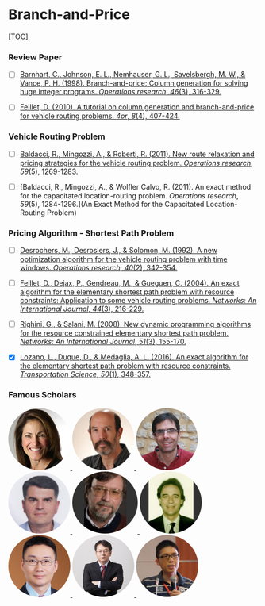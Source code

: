 # Branch-and-Price



[TOC]

### Review Paper

- [ ] [Barnhart, C., Johnson, E. L., Nemhauser, G. L., Savelsbergh, M. W., & Vance, P. H. (1998). Branch-and-price: Column generation for solving huge integer programs. *Operations research*, *46*(3), 316-329.](https://pubsonline.informs.org/doi/abs/10.1287/opre.46.3.316)

- [ ] [Feillet, D. (2010). A tutorial on column generation and branch-and-price for vehicle routing problems. *4or*, *8*(4), 407-424.](https://link.springer.com/article/10.1007/s10288-010-0130-z)



### Vehicle Routing Problem

- [ ] [Baldacci, R., Mingozzi, A., & Roberti, R. (2011). New route relaxation and pricing strategies for the vehicle routing problem. *Operations research*, *59*(5), 1269-1283.](https://pubsonline.informs.org/doi/abs/10.1287/opre.1110.0975)

- [ ] [Baldacci, R., Mingozzi, A., & Wolfler Calvo, R. (2011). An exact method for the capacitated location-routing problem. *Operations research*, *59*(5), 1284-1296.](An Exact Method for the Capacitated Location-Routing Problem)



### Pricing Algorithm - Shortest Path Problem

- [ ] [Desrochers, M., Desrosiers, J., & Solomon, M. (1992). A new optimization algorithm for the vehicle routing problem with time windows. *Operations research*, *40*(2), 342-354.](https://pubsonline.informs.org/doi/abs/10.1287/opre.40.2.342)

- [ ] [Feillet, D., Dejax, P., Gendreau, M., & Gueguen, C. (2004). An exact algorithm for the elementary shortest path problem with resource constraints: Application to some vehicle routing problems. *Networks: An International Journal*, *44*(3), 216-229.](https://onlinelibrary.wiley.com/doi/abs/10.1002/net.20033)
- [ ] [Righini, G., & Salani, M. (2008). New dynamic programming algorithms for the resource constrained elementary shortest path problem. *Networks: An International Journal*, *51*(3), 155-170.](https://onlinelibrary.wiley.com/doi/abs/10.1002/net.20212)

- [x] [Lozano, L., Duque, D., & Medaglia, A. L. (2016). An exact algorithm for the elementary shortest path problem with resource constraints. *Transportation Science*, *50*(1), 348-357.](https://pubsonline.informs.org/doi/abs/10.1287/trsc.2014.0582)



### Famous Scholars

<div>
  <a href="https://mitsloan.mit.edu/faculty/directory/cynthia-barnhart">
    <img style="border-radius:50%; overflow:hidden;" 
       src="../../resource/scholars/Cynthia-Barnhart.png" height="125px" alt="Cynthia-Barnhart">
  </a>
  <a href="https://www.isye.gatech.edu/users/martin-savelsbergh">
    <img style="border-radius:50%; overflow:hidden;" 
       src="../../resource/scholars/Martin-Salvesbergh.jpeg" height="125px" alt="Martin-Salvesbergh">
  </a>
    <a href="https://scholar.google.fr/citations?user=x55ZD5wAAAAJ&hl=fr">
    <img style="border-radius:50%; overflow:hidden;" 
       src="../../resource/scholars/Dominique-Feillet.jpeg" height="125px" weight="125px" alt="Dominique-Feillet">
  </a>
     <a href="https://www.unibo.it/sitoweb/r.baldacci/en">
    <img style="border-radius:50%; overflow:hidden;" 
       src="../../resource/scholars/Roberto-Baldacci.png" height="125px" alt="Roberto-Baldacci">
  </a>
  </a>
     <a href="https://scholar.google.com/citations?user=CilK624AAAAJ&hl=zh-TW&oi=sra">
    <img style="border-radius:50%; overflow:hidden;" 
       src="../../resource/scholars/Michel-Gendreau.png" height="125px" alt="Michel-Gendreau">
  </a>
  </a>
     <a href="http://w.cba.neu.edu/~msolomon/home.htm">
    <img style="border-radius:50%; overflow:hidden;" 
       src="../../resource/scholars/Marius-Solomon.png" height="125px" alt="Marius-Solomon">
  </a>
</div>

<div>
  <a href="https://sem.tongji.edu.cn/semch/15381.html">
    <img style="border-radius:50%; overflow:hidden;" 
       src="../../resource/scholars/Liang-Zhe.jpeg" height="125px" alt="Liang-Zhe">
  </a>
    <a href="http://cm.hust.edu.cn/info/1768/24406.htm">
    <img style="border-radius:50%; overflow:hidden;" 
       src="../../resource/scholars/Qin-Hu.jpeg" height="125px" alt="Qin-Hu">
  </a>
   <a href="https://sme.nju.edu.cn/lzx/list.htm">
    <img style="border-radius:50%; overflow:hidden;" 
       src="../../resource/scholars/Luo-Zhixing.jpeg" height="125px" alt="Luo-Zhixing">
  </a>
</div> 

















[^1]:https://en.wikipedia.org/wiki/Branch_and_price